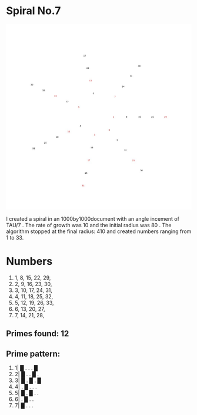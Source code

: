 # Spiral No.7

![Spiral No. 7](spiral_7.jpg)

I created a spiral in an 1000by1000document
with an angle incement of TAU/7
. The rate of growth was 10
and the initial radius was 80
. The algorithm stopped at the final radius: 410
and created numbers ranging from 1 to 33.
# Numbers
1. 1, 8, 15, 22, 29, 
1. 2, 9, 16, 23, 30, 
1. 3, 10, 17, 24, 31, 
1. 4, 11, 18, 25, 32, 
1. 5, 12, 19, 26, 33, 
1. 6, 13, 20, 27, 
1. 7, 14, 21, 28, 
## Primes found: 12

## Prime pattern:
1. 1| █  .  .  .  █ 
1. 2| █  .  .  █  . 
1. 3| █  .  █  .  █ 
1. 4| .  █  .  .  . 
1. 5| █  .  █  .  . 
1. 6| .  █  .  . 
1. 7| █  .  .  . 
